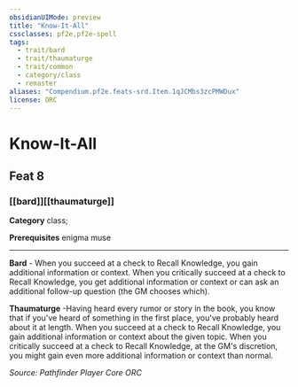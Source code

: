 ```yaml
---
obsidianUIMode: preview
title: "Know-It-All"
cssclasses: pf2e,pf2e-spell
tags:
  - trait/bard
  - trait/thaumaturge
  - trait/common
  - category/class
  - remaster
aliases: "Compendium.pf2e.feats-srd.Item.1qJCMbs3zcPMWDux"
license: ORC
---
```

# Know-It-All
## Feat 8
### [[bard]][[thaumaturge]]

**Category** class; 



**Prerequisites** enigma muse
* * *
**Bard** - When you succeed at a check to Recall Knowledge, you gain additional information or context. When you critically succeed at a check to Recall Knowledge, you get additional information or context or can ask an additional follow-up question (the GM chooses which).

**Thaumaturge** -Having heard every rumor or story in the book, you know that if you've heard of something in the first place, you've probably heard about it at length. When you succeed at a check to Recall Knowledge, you gain additional information or context about the given topic. When you critically succeed at a check to Recall Knowledge, at the GM's discretion, you might gain even more additional information or context than normal.

*Source: Pathfinder Player Core*
*ORC*